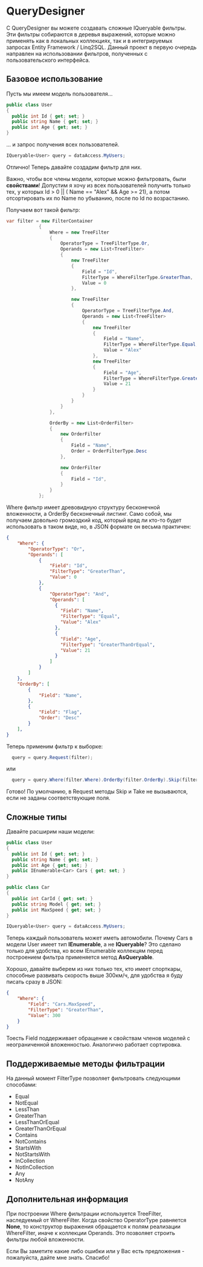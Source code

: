 # QueryDesigner
С QueryDesigner вы можете создавать сложные IQueryable фильтры. Эти фильтры собираются в деревья выражений, которые можно применять как в локальных коллекциях, так и в интегрируемых запросах Entity Framework / Linq2SQL.
Данный проект в первую очередь направлен на использовании фильтров, полученных с пользовательского интерфейса.

## Базовое использование
Пусть мы имеем модель пользователя...
```csharp
public class User 
{
  public int Id { get; set; }
  public string Name { get; set; }
  public int Age { get; set; }
}
```

... и запрос получения всех пользователей.
```csharp
IQueryable<User> query = dataAccess.MyUsers;
```

Отлично! Теперь давайте создадим фильтр для них.

Важно, чтобы все члены модели, которые можно фильтровать, были **свойствами**!
Допустим я хочу из всех пользователей получить только тех, у которых Id > 0 || ( Name == "Alex" && Age >= 21), а потом отсортировать их по Name по убыванию, после по Id по возрастанию.

Получаем вот такой фильтр:
```csharp
var filter = new FilterContainer
            {
                Where = new TreeFilter
                {
                    OperatorType = TreeFilterType.Or,
                    Operands = new List<TreeFilter>
                    {
                        new TreeFilter
                        {
                            Field = "Id",
                            FilterType = WhereFilterType.GreaterThan,
                            Value = 0
                        },

                        new TreeFilter
                        {
                            OperatorType = TreeFilterType.And,
                            Operands = new List<TreeFilter>
                            {
                                new TreeFilter
                                {
                                    Field = "Name",
                                    FilterType = WhereFilterType.Equal,
                                    Value = "Alex"
                                },
                                new TreeFilter
                                {
                                    Field = "Age",
                                    FilterType = WhereFilterType.GreaterThanOrEqual,
                                    Value = 21
                                }
                            }
                        }
                    }
                },

                OrderBy = new List<OrderFilter>
                {
                    new OrderFilter
                    {
                        Field = "Name",
                        Order = OrderFilterType.Desc
                    },

                    new OrderFilter
                    {
                        Field = "Id",
                    }
                }
            };
```
Where фильтр имеет древовидную структуру бесконечной вложенности, а OrderBy бесконечный листинг.
Само собой, мы получаем довольно громоздкий код, который вряд ли кто-то будет использовать в таком виде, но, в JSON формате он весьма практичен:
```json
{
	"Where": {
		"OperatorType": "Or",
		"Operands": [
			{
				"Field": "Id",
				"FilterType": "GreaterThan",
				"Value": 0
			},
			{
				"OperatorType": "And",
				"Operands": [
				  {
				    "Field": "Name",
				    "FilterType": "Equal",
				    "Value": "Alex"
				  },
				  {
				    "Field": "Age",
				    "FilterType": "GreaterThanOrEqual",
				    "Value": 21
				  }
				]
			}
		]
	},
	"OrderBy": [
		{
			"Field": "Name",
		},
		{
			"Field": "Flag",
			"Order": "Desc"
		}
	],
}
```

Теперь применим фильтр к выборке:
```csharp
  query = query.Request(filter);
```
или
```csharp
  query = query.Where(filter.Where).OrderBy(filter.OrderBy).Skip(filter.Skip).Take(filter.Take);
```
Готово! По умолчанию, в Request методы Skip и Take не вызываются, если не заданы соответствующие поля.

## Сложные типы
Давайте расширим наши модели:
```csharp
public class User 
{
  public int Id { get; set; }
  public string Name { get; set; }
  public int Age { get; set; }
  public IEnumerable<Car> Cars { get; set; }
}

public class Car
{
  public int CarId { get; set; }
  public string Model { get; set; } 
  public int MaxSpeed { get; set; }
}

IQueryable<User> query = dataAccess.MyUsers;
```
Теперь каждый пользователь может иметь автомобили. Почему Cars в модели User имеет тип **IEnumerable**, а не **IQueryable**? Это сделано только для удобства, ко всем IEnumerable коллекцям перед построением фильтра применяется метод **AsQueryable**.

Хорошо, давайте выберем из них только тех, кто имеет спорткары, способные развивать скорость выше 300км/ч, для удобства я буду писать сразу в JSON:
```json
{
	"Where": {
		"Field": "Cars.MaxSpeed",
		"FilterType": "GreaterThan",
		"Value": 300
	}
}
```
Тоесть Field поддерживает обращение к свойствам членов моделей с неограниченной вложенностью. Аналогично работает сортировка.

## Поддерживаемые методы фильтрации
На данный момент FilterType позволяет фильтровать следующими способами:
* Equal
* NotEqual
* LessThan
* GreaterThan
* LessThanOrEqual
* GreaterThanOrEqual
* Contains
* NotContains
* StartsWith
* NotStartsWith
* InCollection
* NotInCollection
* Any
* NotAny

## Дополнительная информация
При построении Where фильтрации используется TreeFilter, наследуемый от WhereFilter.
Когда свойство OperatorType равняется **None**, то конструктор выражения обращается к полям реализации WhereFilter, иначе к коллекции Operands. Это позволяет строить фильтры любой вложенности.

Если Вы заметите какие либо ошибки или у Вас есть предложения - пожалуйста, дайте мне знать. Спасибо!
